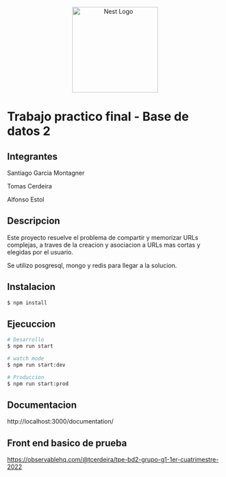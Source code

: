 <p align="center">
  <a href="http://nestjs.com/" target="blank"><img src="https://nestjs.com/img/logo-small.svg" width="200" alt="Nest Logo" /></a>
</p>

# Trabajo practico final - Base de datos 2

## Integrantes

Santiago Garcia Montagner

Tomas Cerdeira

Alfonso Estol

## Descripcion

Este proyecto resuelve el problema de compartir y memorizar URLs complejas, a traves de la creacion y asociacion a URLs mas cortas y elegidas por el usuario.

Se utilizo posgresql, mongo y redis para llegar a la solucion.

## Instalacion

```bash
$ npm install
```

## Ejecuccion

```bash
# Desarrollo
$ npm run start

# watch mode
$ npm run start:dev

# Produccion
$ npm run start:prod
```

## Documentacion

http://localhost:3000/documentation/

## Front end basico de prueba

https://observablehq.com/@tcerdeira/tpe-bd2-grupo-g1-1er-cuatrimestre-2022
